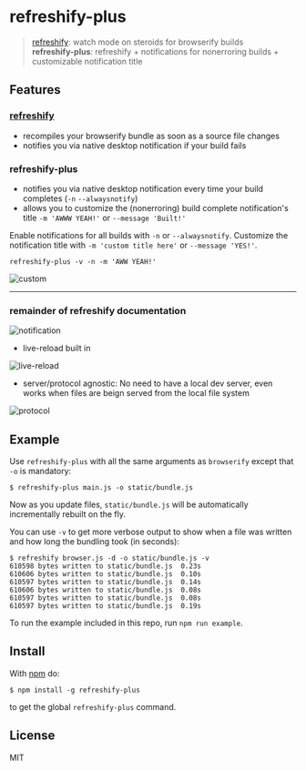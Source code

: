 # refreshify-plus

> [refreshify](https://github.com/alexanderGugel/refreshify): watch mode on steroids for browserify builds   
> **refreshify-plus**: refreshify + notifications for nonerroring builds + customizable notification title

## Features

### [refreshify](https://github.com/alexanderGugel/refreshify)
* recompiles your browserify bundle as soon as a source file changes
* notifies you via native desktop notification if your build fails

### refreshify-plus
* notifies you via native desktop notification every time your build completes (`-n` `--alwaysnotify`)
* allows you to customize the (nonerroring) build complete notification's title `-m 'AWWW YEAH!'` or `--message 'Built!'`  

Enable notifications for all builds with `-n` or `--alwaysnotify`.
Customize the notification title with `-m 'custom title here'` or `--message 'YES!'`.

`refreshify-plus -v -n -m 'AWW YEAH!'`

![custom](https://raw.github.com/chellberg/refreshify-plus/master/example/custom.png)

---

### remainder of refreshify documentation

![notification](https://raw.github.com/chellberg/refreshify/master/example/notification.gif)

* live-reload built in

![live-reload](https://raw.github.com/chellberg/refreshify-plus/master/example/live-reload.gif)

* server/protocol agnostic: No need to have a local dev server, even works when files are beign served from the local file system

![protocol](https://raw.github.com/chellberg/refreshify-plus/master/example/protocol.gif)

## Example

Use `refreshify-plus` with all the same arguments as `browserify` except that
`-o` is mandatory:

```
$ refreshify-plus main.js -o static/bundle.js
```

Now as you update files, `static/bundle.js` will be automatically incrementally rebuilt on
the fly.

You can use `-v` to get more verbose output to show when a file was written and how long the bundling took (in seconds):

```
$ refreshify browser.js -d -o static/bundle.js -v
610598 bytes written to static/bundle.js  0.23s
610606 bytes written to static/bundle.js  0.10s
610597 bytes written to static/bundle.js  0.14s
610606 bytes written to static/bundle.js  0.08s
610597 bytes written to static/bundle.js  0.08s
610597 bytes written to static/bundle.js  0.19s
```

To run the example included in this repo, run `npm run example`.

## Install

With [npm](https://npmjs.org) do:

```
$ npm install -g refreshify-plus
```

to get the global `refreshify-plus` command.


## License

MIT
